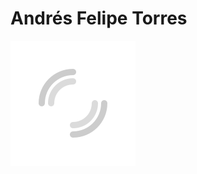 # Andrés Felipe Torres

<div id="overlay-loading">
  <img src="assets/images/loading.svg">
</div>

<script type="application/javascript">
  window.location.href = 'https://linkedin.com/in/felipeandres254'
</script>
